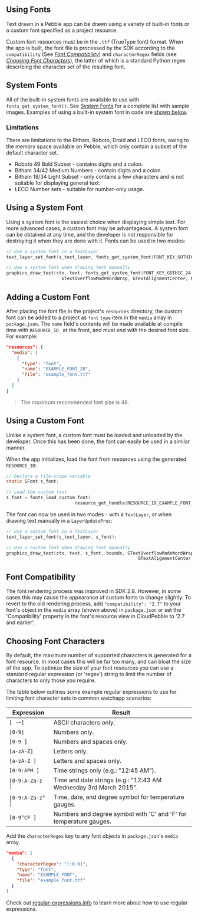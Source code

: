 <!--
Modified from https://github.com/google/pebble

# Copyright 2025 Google LLC
#
# Licensed under the Apache License, Version 2.0 (the "License");
# you may not use this file except in compliance with the License.
# You may obtain a copy of the License at
#
#     http://www.apache.org/licenses/LICENSE-2.0
#
# Unless required by applicable law or agreed to in writing, software
# distributed under the License is distributed on an "AS IS" BASIS,
# WITHOUT WARRANTIES OR CONDITIONS OF ANY KIND, either express or implied.
# See the License for the specific language governing permissions and
# limitations under the License.
-->

## Using Fonts

Text drawn in a Pebble app can be drawn using a variety of built-in fonts or a
custom font specified as a project resource.

Custom font resources must be in the `.ttf` (TrueType font) format. When the app
is built, the font file is processed by the SDK according to the `compatibility`
(See [*Font Compatibility*](#font-compatibility)) and `characterRegex`
fields (see [*Choosing Font Characters*](#choosing-font-characters)), the latter
of which is a standard Python regex describing the character set of the
resulting font.

## System Fonts

All of the built-in system fonts are available to use with
`fonts_get_system_font()`. See [System Fonts](./system-fonts.md) for
a complete list with sample images. Examples of using a built-in system font in
code are [shown below](#using-a-system-font).

### Limitations

There are limitations to the Bitham, Roboto, Droid and LECO fonts, owing to the
memory space available on Pebble, which only contain a subset of the default
character set.

- Roboto 49 Bold Subset - contains digits and a colon.
- Bitham 34/42 Medium Numbers - contain digits and a colon.
- Bitham 18/34 Light Subset - only contains a few characters and is not suitable
  for displaying general text.
- LECO Number sets - suitable for number-only usage.

## Using a System Font

Using a system font is the easiest choice when displaying simple text. For more
advanced cases, a custom font may be advantageous. A system font can be obtained
at any time, and the developer is not responsible for destroying it when they
are done with it. Fonts can be used in two modes:

```c
// Use a system font in a TextLayer
text_layer_set_font(s_text_layer, fonts_get_system_font(FONT_KEY_GOTHIC_24));
```

```c
// Use a system font when drawing text manually
graphics_draw_text(ctx, text, fonts_get_system_font(FONT_KEY_GOTHIC_24), bounds,
                     GTextOverflowModeWordWrap, GTextAlignmentCenter, NULL);
```

## Adding a Custom Font

After placing the font file in the project's `resources` directory, the custom
font can be added to a project as `font` `type` item in the `media` array in
`package.json`. The `name` field's contents will be made available at compile
time with `RESOURCE_ID_` at the front, and must end with the desired font size.
For example:

```json
"resources": {
  "media": [
    {
      "type": "font",
      "name": "EXAMPLE_FONT_20",
      "file": "example_font.ttf"
    }
  ]
}
```

> The maximum recommended font size is 48.

## Using a Custom Font

Unlike a system font, a custom font must be loaded and unloaded by the
developer. Once this has been done, the font can easily be used in a similar
manner.

When the app initializes, load the font from resources using the generated
`RESOURCE_ID`:

```c
// Declare a file-scope variable
static GFont s_font;
```

```c
// Load the custom font
s_font = fonts_load_custom_font(
                          resource_get_handle(RESOURCE_ID_EXAMPLE_FONT_20));
```

The font can now be used in two modes - with a `TextLayer`, or when drawing
text manually in a `LayerUpdateProc`:

```c
// Use a custom font in a TextLayer
text_layer_set_font(s_text_layer, s_font);
```

```c
// Use a custom font when drawing text manually
graphics_draw_text(ctx, text, s_font, bounds, GTextOverflowModeWordWrap,
                                                  GTextAlignmentCenter, NULL);
```

## Font Compatibility

The font rendering process was improved in SDK 2.8. However, in some cases this
may cause the appearance of custom fonts to change slightly. To revert to the
old rendering process, add `"compatibility": "2.7"` to your font's object in the
`media` array (shown above) in `package.json` or set the 'Compatibility'
property in the font's resource view in CloudPebble to '2.7 and earlier'.

## Choosing Font Characters

By default, the maximum number of supported characters is generated for a font
resource. In most cases this will be far too many, and can bloat the size of the
app. To optimize the size of your font resources you can use a standard regular
expression (or 'regex') string to limit the number of characters to only those
you require.

The table below outlines some example regular expressions to use for limiting
font character sets in common watchapp scenarios:

| Expression | Result |
|------------|--------|
| `[ -~]` | ASCII characters only. |
| `[0-9]` | Numbers only. |
| `[0-9 ]` | Numbers and spaces only. |
| `[a-zA-Z]` | Letters only. |
| `[a-zA-Z ]` | Letters and spaces only. |
| `[0-9:APM ]` | Time strings only (e.g.: "12:45 AM"). |
| `[0-9:A-Za-z ]` | Time and date strings (e.g.: "12:43 AM Wednesday 3rd March 2015". |
| `[0-9:A-Za-z° ]` | Time, date, and degree symbol for temperature gauges. |
| `[0-9°CF ]` | Numbers and degree symbol with 'C' and 'F' for temperature gauges. |

Add the `characterRegex` key to any font objects in `package.json`'s
`media` array.

```json
"media": [
  {
    "characterRegex": "[:0-9]",
    "type": "font",
    "name": "EXAMPLE_FONT",
    "file": "example_font.ttf"
  }
]
```

Check out
[regular-expressions.info](http://www.regular-expressions.info/tutorial.html)
to learn more about how to use regular expressions.
